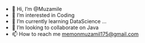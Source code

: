- 👋 Hi, I’m @Muzamile
- 👀 I’m interested in Coding
- 🌱 I’m currently learning DataScience ...
- 💞️ I’m looking to collaborate on Java
- 📫 How to reach me memonmuzamil175@gmail.com

<!---
Muzamile/Muzamile is a ✨ special ✨ repository because its `README.md` (this file) appears on your GitHub profile.
You can click the Preview link to take a look at your changes.
--->
